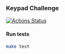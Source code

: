 
### Keypad Challenge

[![Actions Status](https://github.com/umaar/keypad-challenge/workflows/Node%20CI/badge.svg)](https://github.com/umaar/keypad-challenge/actions)

#### Run tests

```sh
make test
```
